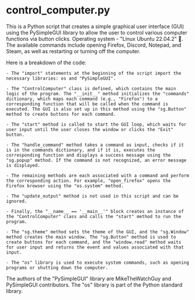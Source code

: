 # control_computer.py

This is a Python script that creates a simple graphical user interface (GUI) using the PySimpleGUI library to allow the user to control various computer functions via button clicks. Operating system - "Linux Ubuntu 22.04.2" 🐧. The available commands include opening Firefox, Discord, Notepad, and Steam, as well as restarting or turning off the computer. 

Here is a breakdown of the code:

    - The "import" statements at the beginning of the script import the necessary libraries: os and "PySimpleGUI".

    - The "ControlComputer" class is defined, which contains the main logic of the program. The "__init__" method initializes the "commands" dictionary, which maps each command (e.g., "Firefox") to a corresponding function that will be called when the command is executed. The GUI is also set up in this method using the "sg.Button" method to create buttons for each command.

    - The "start" method is called to start the GUI loop, which waits for user input until the user closes the window or clicks the "Exit" button.

    - The "handle_command" method takes a command as input, checks if it is in the commands dictionary, and if it is, executes the corresponding function and displays a success message using the "sg.popup" method. If the command is not recognized, an error message is displayed.

    - The remaining methods are each associated with a command and perform the corresponding action. For example, "open_firefox" opens the Firefox browser using the "os.system" method.

    - The "update_output" method is not used in this script and can be ignored.

    - Finally, the "__name__ == '__main__'" block creates an instance of the "ControlComputer" class and calls the "start" method to run the program.

    - The "sg.theme" method sets the theme of the GUI, and the "sg.Window" method creates the main window. The "sg.Button" method is used to create buttons for each command, and the "window.read" method waits for user input and returns the event and values associated with that input.

    - The "os" library is used to execute system commands, such as opening programs or shutting down the computer.

The authors of the "PySimpleGUI" library are MikeTheWatchGuy and PySimpleGUI contributors.
The "os" library is part of the Python standard library.
